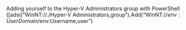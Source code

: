 
Adding yourself to the Hyper-V Administrators group with PowerShell
([adsi]”WinNT://./Hyper-V Administrators,group”).Add(“WinNT://$env:UserDomain/$env:Username,user”)
